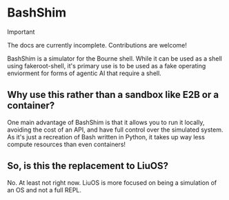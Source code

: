 # BashShim
> [!IMPORTANT]
> The docs are currently incomplete. Contributions are welcome!

BashShim is a simulator for the Bourne shell. While it can be used as a shell using fakeroot-shell, it's primary use is to be used as a fake operating enviorment for forms of agentic AI that require a shell.
## Why use this rather than a sandbox like E2B or a container?
One main advantage of BashShim is that it allows you to run it locally, avoiding the cost of an API, and have full control over the simulated system. As it's just a recreation of Bash written in Python, it takes up way less compute resources than even containers!
## So, is this the replacement to LiuOS?
No. At least not right now. LiuOS is more focused on being a simulation of an OS and not a full REPL.
